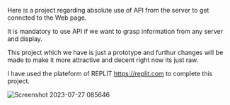 Here is a project regarding absolute use of API from the server to get conncted to the Web page.


It is mandatory to use API if we want to grasp information from any server and display.


This project which we have is just a prototype and furthur changes will be made to make it more attractive and decent right now its just raw.


I have used the plateform of REPLIT https://replit.com to complete this project.


![Screenshot 2023-07-27 085646](https://github.com/aryat10/Country_Guide/assets/107941072/c1e4ad53-8177-40ed-90e3-9fd16b0107e2)
